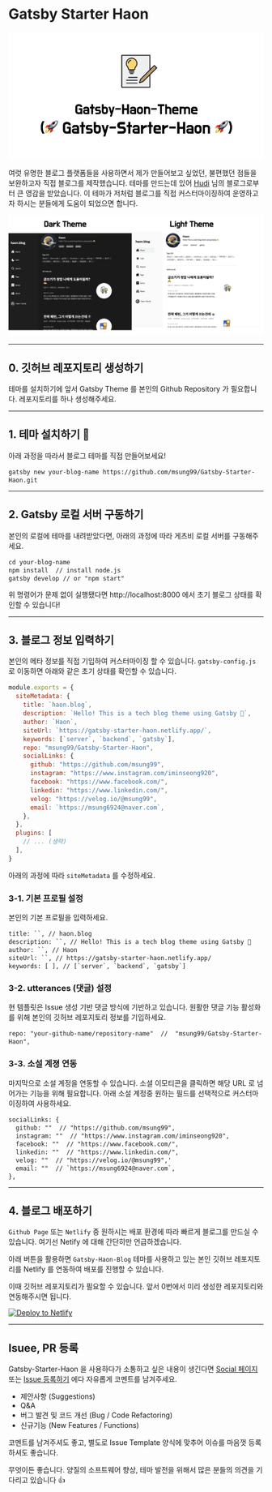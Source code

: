 # Gatsby Starter Haon

![](./static/readme/theme.png)

여럿 유명한 블로그 플랫폼들을 사용하면서 제가 만들어보고 싶었던, 불편했던 점들을 보완하고자 직접 블로그를 제작했습니다. 테마를 만드는데 있어 [Hudi](https://github.com/devHudi/gatsby-starter-hoodie) 님의 블로그로부터 큰 영감을 받았습니다.
이 테마가 저처럼 블로그를 직접 커스터마이징하여 운영하고자 하시는 분들에게 도움이 되었으면 합니다.

![](./static/readme/preview.png)

---

## 0. 깃허브 레포지토리 생성하기

테마를 설치하기에 앞서 Gatsby Theme 를 본인의 Github Repository 가 필요합니다. 레포지토리를 하나 생성해주세요.

---

## 1. 테마 설치하기 👋

아래 과정을 따라서 블로그 테마를 직접 만들어보세요!

```
gatsby new your-blog-name https://github.com/msung99/Gatsby-Starter-Haon.git
```

---

## 2. Gatsby 로컬 서버 구동하기

본인의 로컬에 테마를 내려받았다면, 아래의 과정에 따라 게츠비 로컬 서버를 구동해주세요.

```
cd your-blog-name
npm install  // install node.js
gatsby develop // or "npm start"
```

위 명령어가 문제 없이 실행됐다면 http://localhost:8000 에서 초기 블로그 상태를 확인할 수 있습니다!

---

## 3. 블로그 정보 입력하기

본인의 메타 정보를 직접 기입하여 커스터마이징 할 수 있습니다. `gatsby-config.js` 로 이동하면 아래와 같은 초기 상태를 확인할 수 있습니다.

```js
module.exports = {
  siteMetadata: {
    title: `haon.blog`,
    description: `Hello! This is a tech blog theme using Gatsby 🤩`,
    author: `Haon`,
    siteUrl: `https://gatsby-starter-haon.netlify.app/`,
    keywords: [`server`, `backend`, `gatsby`],
    repo: "msung99/Gatsby-Starter-Haon",
    socialLinks: {
      github: "https://github.com/msung99",
      instagram: "https://www.instagram.com/iminseong920",
      facebook: "https://www.facebook.com/",
      linkedin: "https://www.linkedin.com/",
      velog: "https://velog.io/@msung99",
      email: `https://msung6924@naver.com`,
    },
  },
  plugins: [
    // ... (생략)
  ],
}
```

아래의 과정에 따라 `siteMetadata` 를 수정하세요.

### 3-1. 기본 프로필 설정

본인의 기본 프로필을 입력하세요.

```
title: ``, // haon.blog
description: ``, // Hello! This is a tech blog theme using Gatsby 🤩
author: ``, // Haon
siteUrl: ``, // https://gatsby-starter-haon.netlify.app/
keywords: [ ], // [`server`, `backend`, `gatsby`]
```

### 3-2. utterances (댓글) 설정

현 템플릿은 Issue 생성 기반 댓글 방식에 기반하고 있습니다. 원활한 댓글 기능 활성화를 위해 본인의 깃허브 레포지토리 정보를 기입하세요.

```
repo: "your-github-name/repository-name"  //  "msung99/Gatsby-Starter-Haon",
```

### 3-3. 소설 계졍 연동

마지막으로 소설 계정을 연동할 수 있습니다. 소셜 이모티콘을 클릭하면 해당 URL 로 넘어가는 기능을 위해 필요합니다.
아래 소설 계정중 원하는 필드를 선택적으로 커스터마이징하여 사용하세요.

```
socialLinks: {
  github: ""  // "https://github.com/msung99",
  instagram: ""  // "https://www.instagram.com/iminseong920",
  facebook: ""  // "https://www.facebook.com/",
  linkedin: ""  // "https://www.linkedin.com/",
  velog: ""  // "https://velog.io/@msung99",'
  email: ""  // `https://msung6924@naver.com`,
},
```

---

## 4. 블로그 배포하기

`Github Page` 또는 `Netlify` 중 원하시는 배포 환경에 따라 빠르게 블로그를 만드실 수 있습니다. 여기선 Netify 에 대해 간단히만 언급하겠습니다.

아래 버튼을 활용하면 `Gatsby-Haon-Blog` 테마를 사용하고 있는 본인 깃허브 레포지토리를 Netlify 를 연동하여 배포를 진행할 수 있습니다.

이때 깃허브 레포지토리가 필요할 수 있습니다. 앞서 0번에서 미리 생성한 레포지토리와 연동해주시면 됩니다.

<a href="https://app.netlify.com/start/deploy?repository=https://github.com/msung99/Gatsby-Starter-Haon.git" target="_blank"><img src="https://www.netlify.com/img/deploy/button.svg" alt="Deploy to Netlify"></a>

---

## Isuee, PR 등록

Gatsby-Starter-Haon 을 사용하다가 소통하고 싶은 내용이 생긴다면
[Social 페이지](https://gatsby-starter-haon.netlify.app/community/) 또는 [Issue 등록하기](https://github.com/msung99/Gatsby-Starter-Haon/issues/1) 에다 자유롭게 코멘트를 남겨주세요.

- 제안사항 (Suggestions)
- Q&A
- 버그 발견 및 코드 개선 (Bug / Code Refactoring)
- 신규기능 (New Features / Functions)

코멘트를 남겨주셔도 좋고, 별도로 Issue Template 양식에 맞추어 이슈를 마음껏 등록하셔도 좋습니다.

무엇이든 좋습니다. 양질의 소프트웨어 향상, 테마 발전을 위해서 많은 분들의 의견을 기다리고 있습니다 👍
